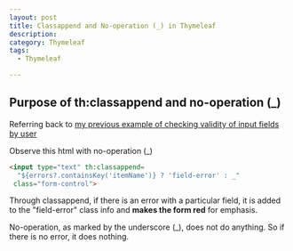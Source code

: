 ```yaml
---
layout: post
title: Classappend and No-operation (_) in Thymeleaf
description: 
category: Thymeleaf
tags:
  - Thymeleaf

---
```


## Purpose of th:classappend and no-operation (_)
Referring back to [my previous example of checking validity of input fields by user](https://brian6484.github.io/spring/2022/11/01/SafeNavigationOperator.html)

Observe this html with no-operation (_)
```html
<input type="text" th:classappend=
  "${errors?.containsKey('itemName')} ? 'field-error' : _"
 class="form-control">
```

Through classappend, if there is an error with a particular field,
it is added to the "field-error" class info and **makes the
form red** for emphasis.

No-operation, as marked by the underscore (_), does not do anything.
So if there is no error, it does nothing.

